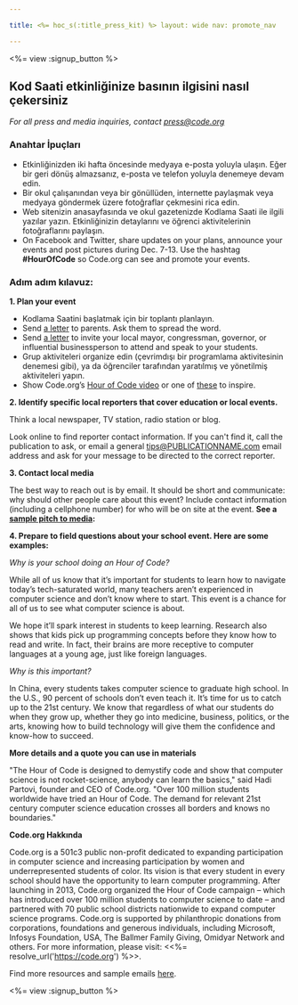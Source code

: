 ```yaml
---

title: <%= hoc_s(:title_press_kit) %> layout: wide nav: promote_nav

---
```


<%= view :signup_button %>

## Kod Saati etkinliğinize basının ilgisini nasıl çekersiniz

*For all press and media inquiries, contact <press@code.org>*

### Anahtar İpuçları

  * Etkinliğinizden iki hafta öncesinde medyaya e-posta yoluyla ulaşın. Eğer bir geri dönüş almazsanız, e-posta ve telefon yoluyla denemeye devam edin.
  * Bir okul çalışanından veya bir gönüllüden, internette paylaşmak veya medyaya göndermek üzere fotoğraflar çekmesini rica edin.
  * Web sitenizin anasayfasında ve okul gazetenizde Kodlama Saati ile ilgili yazılar yazın. Etkinliğinizin detaylarını ve öğrenci aktivitelerinin fotoğraflarını paylaşın.
  * On Facebook and Twitter, share updates on your plans, announce your events and post pictures during Dec. 7-13. Use the hashtag **#HourOfCode** so Code.org can see and promote your events.

### Adım adım kılavuz:

**1. Plan your event**

  * Kodlama Saatini başlatmak için bir toplantı planlayın.
  * Send [a letter](<%= resolve_url('/resources/#sample-emails') %>) to parents. Ask them to spread the word.
  * Send [a letter](<%= resolve_url('/resources/#sample-emails') %>) to invite your local mayor, congressman, governor, or influential businessperson to attend and speak to your students.
  * Grup aktiviteleri organize edin (çevrimdışı bir programlama aktivitesinin denemesi gibi), ya da öğrenciler tarafından yaratılmış ve yönetilmiş aktiviteleri yapın.
  * Show Code.org’s [Hour of Code video](<%= resolve_url('/') %>) or one of [these](<%= resolve_url('/resources#videos') %>) to inspire.

**2. Identify specific local reporters that cover education or local events.**

Think a local newspaper, TV station, radio station or blog.

Look online to find reporter contact information. If you can't find it, call the publication to ask, or email a general tips@PUBLICATIONNAME.com email address and ask for your message to be directed to the correct reporter.

**3. Contact local media**

The best way to reach out is by email. It should be short and communicate: why should other people care about this event? Include contact information (including a cellphone number) for who will be on site at the event. **See a [sample pitch to media](<%= resolve_url('/resources#sample-emails') %>):**

**4. Prepare to field questions about your school event. Here are some examples:**

*Why is your school doing an Hour of Code?*

While all of us know that it’s important for students to learn how to navigate today’s tech-saturated world, many teachers aren’t experienced in computer science and don’t know where to start. This event is a chance for all of us to see what computer science is about.

We hope it’ll spark interest in students to keep learning. Research also shows that kids pick up programming concepts before they know how to read and write. In fact, their brains are more receptive to computer languages at a young age, just like foreign languages.

*Why is this important?*

In China, every students takes computer science to graduate high school. In the U.S., 90 percent of schools don’t even teach it. It’s time for us to catch up to the 21st century. We know that regardless of what our students do when they grow up, whether they go into medicine, business, politics, or the arts, knowing how to build technology will give them the confidence and know-how to succeed.

**More details and a quote you can use in materials**

"The Hour of Code is designed to demystify code and show that computer science is not rocket-science, anybody can learn the basics," said Hadi Partovi, founder and CEO of Code.org. "Over 100 million students worldwide have tried an Hour of Code. The demand for relevant 21st century computer science education crosses all borders and knows no boundaries."

**Code.org Hakkında**

Code.org is a 501c3 public non-profit dedicated to expanding participation in computer science and increasing participation by women and underrepresented students of color. Its vision is that every student in every school should have the opportunity to learn computer programming. After launching in 2013, Code.org organized the Hour of Code campaign – which has introduced over 100 million students to computer science to date – and partnered with 70 public school districts nationwide to expand computer science programs. Code.org is supported by philanthropic donations from corporations, foundations and generous individuals, including Microsoft, Infosys Foundation, USA, The Ballmer Family Giving, Omidyar Network and others. For more information, please visit: <<%= resolve_url('https://code.org') %>>.

  
Find more resources and sample emails [here](<%= resolve_url('/resources') %>).

<%= view :signup_button %>